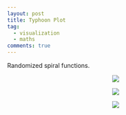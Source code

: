 ```yaml
---
layout: post
title: Typhoon Plot
tag:
  - visualization
  - maths
comments: true
---
```


Randomized spiral functions.

<p align="center">
  <img src="https://shawenyao.github.io/R/output/typhoon/typhoon1.png" />
</p>

<p align="center">
  <img src="https://shawenyao.github.io/R/output/typhoon/typhoon2.png" />
</p>

<p align="center">
  <img src="https://shawenyao.github.io/R/output/typhoon/typhoon3.png" />
</p>
